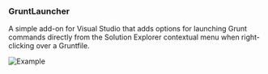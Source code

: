 ### GruntLauncher ###

A simple add-on for Visual Studio that adds options for launching Grunt commands directly from the Solution Explorer contextual menu when right-clicking over a Gruntfile.

![Example](http://bjornej.github.io/images/GruntLauncher.png)
